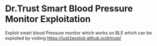 # Dr.Trust Smart Blood Pressure Monitor Exploitation
Exploit smart blood Pressure monitor which works on BLE which can be exploited by visiting https://just2exploit.github.io/drtrust/
